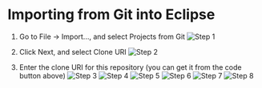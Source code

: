 # Importing from Git into Eclipse

1. Go to File -> Import..., and select Projects from Git
    ![Step 1](https://dl.dropbox.com/s/53ebf9xmdgwwlpq/step1.png)
  
1. Click Next, and select Clone URI
    ![Step 2](https://dl.dropbox.com/s/8nmj9zbn8k158np/step2.png)
  
1. Enter the clone URI for this repository (you can get it from the code button above)
    ![Step 3](https://dl.dropbox.com/s/qkbsy801cugwzb9/step3.png)
![Step 4](https://dl.dropbox.com/s/67nazbeq9v1klsr/step4.png)
![Step 5](https://dl.dropbox.com/s/2a52xz9h90h6mx1/step5.png)
![Step 6](https://dl.dropbox.com/s/6zzp4fkcof1e92d/step6.png)
![Step 7](https://dl.dropbox.com/s/faihzzpqeci7rfz/step7.png)
![Step 8](https://dl.dropbox.com/s/j1fbj2fk16py9v0/step8.png)
